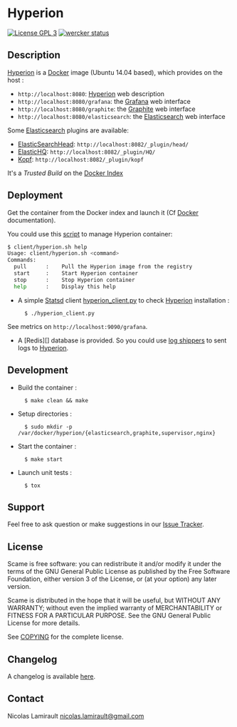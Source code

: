 # Hyperion

[![License GPL 3][badge-license]][COPYING]
[![wercker status](https://app.wercker.com/status/a6dff1d550ed9c6aa3c466045bf1d51f/s "wercker status")](https://app.wercker.com/project/bykey/a6dff1d550ed9c6aa3c466045bf1d51f)

## Description

[Hyperion][] is a [Docker][] image (Ubuntu 14.04 based), which provides on the host :
* `http://localhost:8080`: [Hyperion][] web description
* `http://localhost:8080/grafana`: the [Grafana][] web interface
* `http://localhost:8080/graphite`: the [Graphite][] web interface
* `http://localhost:8080/elasticsearch`: the [Elasticsearch][] web interface

Some [Elasticsearch][] plugins are available:
* [ElasticSearchHead][]: `http://localhost:8082/_plugin/head/`
* [ElasticHQ][]: `http://localhost:8082/_plugin/HQ/`
* [Kopf][]: `http://localhost:8082/_plugin/kopf`

It's a *Trusted Build* on the [Docker Index](https://index.docker.io/u/nlamirault/hyperion)

## Deployment

Get the container from the Docker index and launch it (Cf [Docker](http://docs.docker.io/) documentation).

You could use this [script](client/hyperion_client.py) to manage Hyperion container:
```bash
$ client/hyperion.sh help
Usage: client/hyperion.sh <command>
Commands:
  pull      :    Pull the Hyperion image from the registry
  start     :    Start Hyperion container
  stop      :    Stop Hyperion container
  help      :    Display this help
```

* A simple [Statsd][] client [hyperion_client.py](client/hyperion_client.py) to check [Hyperion][] installation :

        $ ./hyperion_client.py

See metrics on `http://localhost:9090/grafana`.

* A [Redis][] database is provided. So you could use [log shippers](http://cookbook.logstash.net/recipes/log-shippers) to sent logs to [Hyperion][].

## Development

* Build the container :

        $ make clean && make

* Setup directories :

        $ sudo mkdir -p /var/docker/hyperion/{elasticsearch,graphite,supervisor,nginx}

* Start the container :

        $ make start

* Launch unit tests :

        $ tox


## Support

Feel free to ask question or make suggestions in our [Issue Tracker][].


## License

Scame is free software: you can redistribute it and/or modify it under the
terms of the GNU General Public License as published by the Free Software
Foundation, either version 3 of the License, or (at your option) any later
version.

Scame is distributed in the hope that it will be useful, but WITHOUT ANY
WARRANTY; without even the implied warranty of MERCHANTABILITY or FITNESS FOR A
PARTICULAR PURPOSE.  See the GNU General Public License for more details.

See [COPYING][] for the complete license.


## Changelog

A changelog is available [here](ChangeLog.md).


## Contact

Nicolas Lamirault <nicolas.lamirault@gmail.com>



[Hyperion]: https://github.com/nlamirault/hyperion
[COPYING]: https://github.com/nlamirault/scame/blob/master/COPYING
[Issue tracker]: https://github.com/nlamirault/hyperion/issues

[badge-license]: https://img.shields.io/badge/license-GPL_3-green.svg?style=flat

[Docker]: https://www.docker.io
[Nginx]: http://nginx.org
[Elasticsearch]: http://www.elasticsearch.org/
[Graphite]: http://graphite.readthedocs.org/en/latest
[Grafana]: http://grafana.org/
[Carbon]: http://graphite.readthedocs.org/en/latest/carbon-daemons.html
[Statsd]: https://github.com/etsy/statsd/wiki
[ElasticSearchHead]: http://mobz.github.io/elasticsearch-head/
[ElasticHQ]: http://www.elastichq.org
[Kopf]: https://github.com/lmenezes/elasticsearch-kopf
